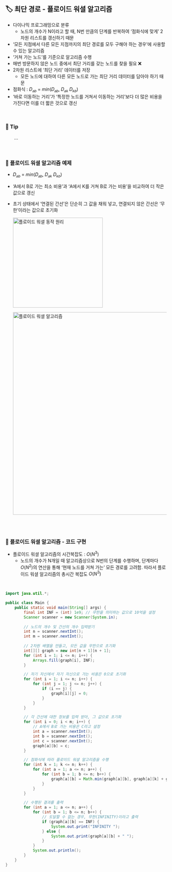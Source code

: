 ## **🏷️ 최단 경로 - 플로이드 워셜 알고리즘**

- 다이나믹 프로그래밍으로 분류
    - 노드의 개수가 N이라고 할 때, N번 만큼의 단계를 반복하여 ‘점화식에 맞게’ 2차원 리스트를 갱신하기 때문
- ‘모든 지점에서 다른 모든 지점까지의 최단 경로를 모두 구해야 하는 경우’에 사용할 수 있는 알고리즘
- ‘거쳐 가는 노드’를 기준으로 알고리즘 수행
- 매번 방문하지 않은 노드 중에서 최단 거리를 갖는 노드를 찾을 필요 ❌
- 2차원 리스트에 ‘최단 거리’ 데이터를 저장
    - 모든 노드에 대하여 다른 모든 노드로 가는 최단 거리 데이터를 담아야 하기 때문
- 점화식 : 𝐷<sub>𝑎𝑏</sub> = $min$(𝐷<sub>𝑎𝑏</sub>, 𝐷<sub>𝑎𝑘</sub> 𝐷<sub>𝑘𝑏</sub>)
- ‘바로 이동하는 거리’가 ‘특정한 노드를 거쳐서 이동하는 거리’보다 더 많은 비용을 가진다면 이를 더 짧은 것으로 갱신
<br/>

### **📌 Tip**
&nbsp;&nbsp;&nbsp;&nbsp;&nbsp;&nbsp; ...  
<br/> 
<br/>

### 📍 플로이드 워셜 알고리즘 예제

- 𝐷<sub>𝑎𝑏</sub> = $min$(𝐷<sub>𝑎𝑏</sub>, 𝐷<sub>𝑎𝑘</sub> 𝐷<sub>𝑘𝑏</sub>)
- ‘A에서 B로 가는 최소 비용’과 ‘A에서 K를 거쳐 B로 가는 비용’을 비교하여 더 작은 값으로 갱신
- 초기 상태에서 ‘연결된 간선’은 단순히 그 값을 채워 넣고, 연결되지 않은 간선은 ‘무한’이라는 값으로 초기화

  <img width="280" alt="플로이드 워셜 동작 원리" src="https://github.com/SeoWonLeee/2L24-Algo-Study/assets/148112372/952f9c1a-6834-4886-b7dc-678c19bf682d"> <br/>
  
  <img width="630" alt="플로이드 워셜 알고리즘" src="https://github.com/SeoWonLeee/2L24-Algo-Study/assets/148112372/bc40265c-00e1-411b-abce-7cb7f9776c0f">
<br/>
<br/>
  
### **📍 플로이드 워셜 알고리즘 - 코드 구현**

- 플로이드 워셜 알고리즘의 시간복잡도 : $O(N^3)$
    - 노드의 개수가 N개일 때 알고리즘상으로 N번의 단계를 수행하며, 단계마다 $O(N^2)$의 연산을 통해 ‘현재 노드를 거쳐 가는’ 모든 경로를 고려함. 따라서 플로이드 워셜 알고리즘의 총시간 복잡도  $O(N^3)$
<br/>

```java
import java.util.*;

public class Main {
    public static void main(String[] args) {
        final int INF = (int) 1e9; // 무한을 의미하는 값으로 10억을 설정
        Scanner scanner = new Scanner(System.in);
        
        // 노드의 개수 및 간선의 개수 입력받기
        int n = scanner.nextInt();
        int m = scanner.nextInt();
        
        // 2차원 배열을 만들고, 모든 값을 무한으로 초기화
        int[][] graph = new int[n + 1][n + 1];
        for (int i = 1; i <= n; i++) {
            Arrays.fill(graph[i], INF);
        }

        // 자기 자신에서 자기 자신으로 가는 비용은 0으로 초기화
        for (int i = 1; i <= n; i++) {
            for (int j = 1; j <= n; j++) {
                if (i == j) {
                    graph[i][j] = 0;
                }
            }
        }

        // 각 간선에 대한 정보를 입력 받아, 그 값으로 초기화
        for (int i = 0; i < m; i++) {
            // A에서 B로 가는 비용은 C라고 설정
            int a = scanner.nextInt();
            int b = scanner.nextInt();
            int c = scanner.nextInt();
            graph[a][b] = c;
        }

        // 점화식에 따라 플로이드 워셜 알고리즘을 수행
        for (int k = 1; k <= n; k++) {
            for (int a = 1; a <= n; a++) {
                for (int b = 1; b <= n; b++) {
                    graph[a][b] = Math.min(graph[a][b], graph[a][k] + graph[k][b]);
                }
            }
        }

        // 수행된 결과를 출력
        for (int a = 1; a <= n; a++) {
            for (int b = 1; b <= n; b++) {
                // 도달할 수 없는 경우, 무한(INFINITY)이라고 출력
                if (graph[a][b] == INF) {
                    System.out.print("INFINITY ");
                } else {
                    System.out.print(graph[a][b] + " ");
                }
            }
            System.out.println();
        }
    }
}
```
